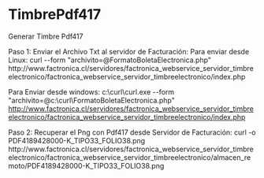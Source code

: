 # TimbrePdf417
Generar Timbre Pdf417

</h3>Paso 1: Enviar el Archivo Txt al servidor de Facturación:</h3>
Para enviar desde Linux:
curl --form "archivito=@FormatoBoletaElectronica.php" http://www.factronica.cl/servidores/factronica_webservice_servidor_timbreelectronico/factronica_webservice_servidor_timbreelectronico/index.php

Para Enviar desde windows:
c:\curl\curl.exe --form "archivito=@c:\curl\FormatoBoletaElectronica.php" http://www.factronica.cl/servidores/factronica_webservice_servidor_timbreelectronico/factronica_webservice_servidor_timbreelectronico/index.php

</h3>Paso 2: Recuperar el Png con Pdf417 desde Servidor de Facturación:</h3>
curl -o PDF4189428000-K_TIPO33_FOLIO38.png http://www.factronica.cl/servidores/factronica_webservice_servidor_timbreelectronico/factronica_webservice_servidor_timbreelectronico/almacen_remoto/PDF4189428000-K_TIPO33_FOLIO38.png

